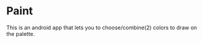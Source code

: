 Paint
=====

This is an android app that lets you to choose/combine(2) colors to draw on the palette. 
